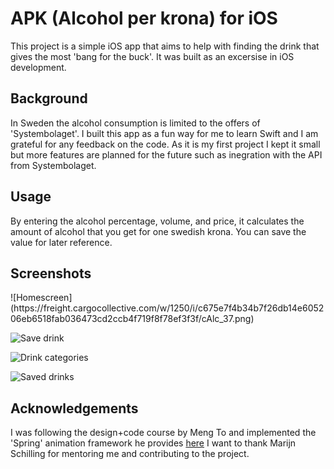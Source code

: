 # APK (Alcohol per krona) for iOS

This project is a simple iOS app that aims to help with finding the drink that gives the most 'bang for the buck'. It was built as an excersise in iOS development. 

<h2>Background</h2>

In Sweden the alcohol consumption is limited to the offers of 'Systembolaget'. I built this app as a fun way for me to learn Swift and I am grateful for any feedback on the code. As it is my first project I kept it small but more features are planned for the future such as inegration with the API from Systembolaget.

<h2>Usage</h2>

By entering the alcohol percentage, volume, and price, it calculates the amount of alcohol that you get for one swedish krona. You can save the value for later reference. 

<h2>Screenshots</h2>
![Homescreen](https://freight.cargocollective.com/w/1250/i/c675e7f4b34b7f26db14e605206eb6518fab036473cd2ccb4f719f8f78ef3f3f/cAlc_37.png)

![Save drink](https://freight.cargocollective.com/w/1250/i/080ee813c49b4ea1e889af8c56ef9fc93233ae122ce7ac36b0bc6ba29dea7702/apk_01.png)

![Drink categories](https://freight.cargocollective.com/w/1250/i/c08a2bf9a07517ee26ccdbdce12e11a93f4dc469abac73a5ace0e8bdd3fd972b/apk_02.png)

![Saved drinks](https://freight.cargocollective.com/w/1250/i/1a54944b222134a57c08be04568b352daa7bfda64bae2a95079a186952c80de5/apk_03.png)

<h2>Acknowledgements</h2>
I was following the design+code course by Meng To and implemented the 'Spring' animation framework he provides <a href="https://github.com/MengTo/Spring">here</a>
I want to thank Marijn Schilling for mentoring me and contributing to the project.


